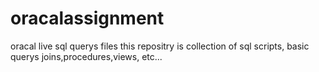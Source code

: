 # oracalassignment
oracal live sql querys files 
this repositry is collection of sql scripts, basic querys joins,procedures,views, etc...
